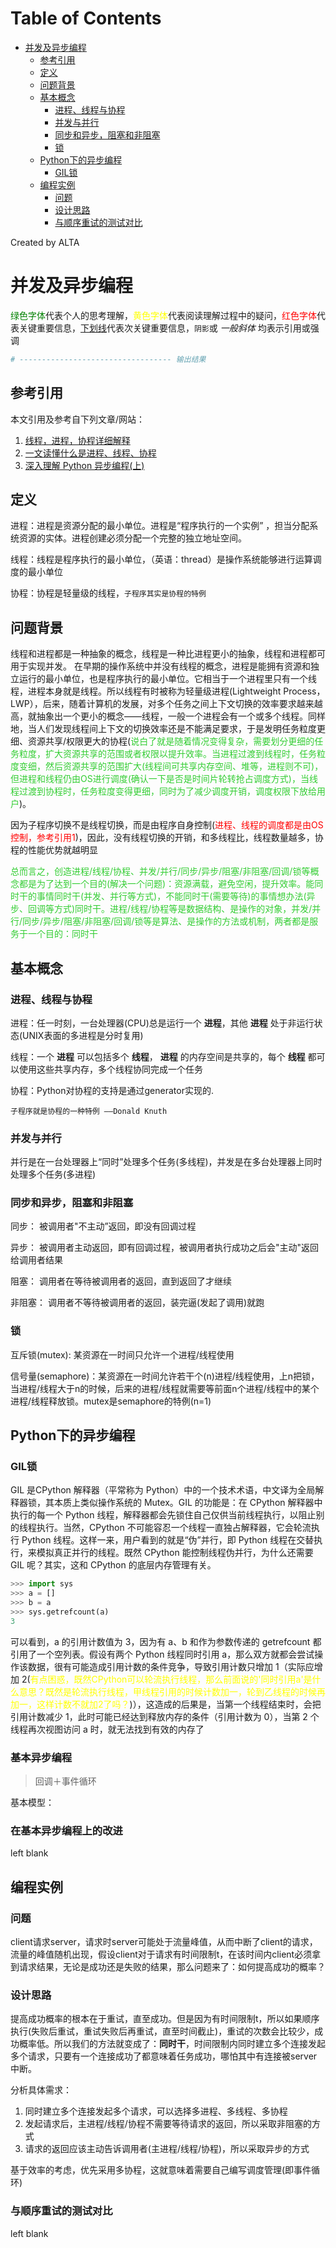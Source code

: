 
Table of Contents
=================

   * [并发及异步编程](#并发及异步编程)
      * [参考引用](#参考引用)
      * [定义](#定义)
      * [问题背景](#问题背景)
      * [基本概念](#基本概念)
         * [进程、线程与协程](#进程线程与协程)
         * [并发与并行](#并发与并行)
         * [同步和异步，阻塞和非阻塞](#同步和异步阻塞和非阻塞)
         * [锁](#锁)
      * [Python下的异步编程](#python下的异步编程)
         * [GIL锁](#gil锁)
      * [编程实例](#编程实例)
         * [问题](#问题)
         * [设计思路](#设计思路)
         * [与顺序重试的测试对比](#与顺序重试的测试对比)

Created by ALTA
# 并发及异步编程  
<font color=#008000>绿色字体</font>代表个人的思考理解，<font color=Yellow>黄色字体</font>代表阅读理解过程中的疑问，<font color=Red>红色字体</font>代表关键重要信息，<u>下划线</u>代表次关键重要信息，`阴影`或 *一般斜体* 均表示引用或强调 

```python
# ---------------------------------- 输出结果
```

 ## 参考引用  

本文引用及参考自下列文章/网站：  

1. [线程，进程，协程详细解释](<https://blog.csdn.net/WJWFighting/article/details/82589177>)  
2. [一文读懂什么是进程、线程、协程](https://www.cnblogs.com/Survivalist/p/11527949.html)  
3. [深入理解 Python 异步编程(上)](<https://www.jianshu.com/p/794c7887b0cb>)

## 定义  

进程：进程是资源分配的最小单位。进程是“程序执行的一个实例” ，担当分配系统资源的实体。进程创建必须分配一个完整的独立地址空间。  

线程：线程是程序执行的最小单位，（英语：thread）是操作系统能够进行运算调度的最小单位  

协程：协程是轻量级的线程，`子程序其实是协程的特例`

## 问题背景  

线程和进程都是一种抽象的概念，线程是一种比进程更小的抽象，线程和进程都可用于实现并发。 在早期的操作系统中并没有线程的概念，进程是能拥有资源和独立运行的最小单位，也是程序执行的最小单位。它相当于一个进程里只有一个线程，进程本身就是线程。所以线程有时被称为轻量级进程(Lightweight Process，LWP），后来，随着计算机的发展，对多个任务之间上下文切换的效率要求越来越高，就抽象出一个更小的概念——线程，一般一个进程会有一个或多个线程。同样地，当人们发现线程间上下文的切换效率还是不能满足要求，于是发明任务粒度更细、资源共享/权限更大的协程(<font color=limegreen>说白了就是随着情况变得复杂，需要划分更细的任务粒度，扩大资源共享的范围或者权限以提升效率。当进程过渡到线程时，任务粒度变细，然后资源共享的范围扩大(线程间可共享内存空间、堆等，进程则不可)，但进程和线程仍由OS进行调度(确认一下是否是时间片轮转抢占调度方式)，当线程过渡到协程时，任务粒度变得更细，同时为了减少调度开销，调度权限下放给用户</font>)。

因为子程序切换不是线程切换，而是由程序自身控制(<font color=red>进程、线程的调度都是由OS控制，参考引用1</font>)，因此，没有线程切换的开销，和多线程比，线程数量越多，协程的性能优势就越明显  

<font color=limegreen>总而言之，创造进程/线程/协程、并发/并行/同步/异步/阻塞/非阻塞/回调/锁等概念都是为了达到一个目的(解决一个问题)：资源满载，避免空闲，提升效率。能同时干的事情同时干(并发、并行等方式)，不能同时干(需要等待)的事情想办法(异步、回调等方式)同时干。进程/线程/协程等是数据结构、是操作的对象，并发/并行/同步/异步/阻塞/非阻塞/回调/锁等是算法、是操作的方法或机制，两者都是服务于一个目的：同时干</font>  

## 基本概念  

### 进程、线程与协程  

进程：任一时刻，一台处理器(CPU)总是运行一个 **进程**，其他 **进程** 处于非运行状态(UNIX表面的多进程是分时复用)

线程：一个 **进程** 可以包括多个 **线程**，  **进程** 的内存空间是共享的，每个 **线程** 都可以使用这些共享内存，多个线程协同完成一个任务

协程：Python对协程的支持是通过generator实现的.

`子程序就是协程的一种特例 ——Donald Knuth`

### 并发与并行  

并行是在一台处理器上“同时”处理多个任务(多线程)，并发是在多台处理器上同时处理多个任务(多进程)  

### 同步和异步，阻塞和非阻塞  

同步： 被调用者"不主动”返回，即没有回调过程

异步： 被调用者主动返回，即有回调过程，被调用者执行成功之后会"主动"返回给调用者结果

阻塞： 调用者在等待被调用者的返回，直到返回了才继续

非阻塞： 调用者不等待被调用者的返回，装完逼(发起了调用)就跑  

### 锁  

互斥锁(mutex): 某资源在一时间只允许一个进程/线程使用  

信号量(semaphore)：某资源在一时间允许若干个(n)进程/线程使用，上n把锁，当进程/线程大于n的时候，后来的进程/线程就需要等前面n个进程/线程中的某个进程/线程释放锁。mutex是semaphore的特例(n=1)  

## Python下的异步编程  

### GIL锁  

GIL 是CPython 解释器（平常称为 Python）中的一个技术术语，中文译为全局解释器锁，其本质上类似操作系统的 Mutex。GIL 的功能是：在 CPython 解释器中执行的每一个 Python 线程，解释器都会先锁住自己仅供当前线程执行，以阻止别的线程执行。当然，CPython 不可能容忍一个线程一直独占解释器，它会轮流执行 Python 线程。这样一来，用户看到的就是“伪”并行，即 Python 线程在交替执行，来模拟真正并行的线程。既然 CPython 能控制线程伪并行，为什么还需要 GIL 呢？其实，这和 CPython 的底层内存管理有关。

```python
>>> import sys
>>> a = []
>>> b = a
>>> sys.getrefcount(a)
3
```

可以看到，a 的引用计数值为 3，因为有 a、b 和作为参数传递的 getrefcount 都引用了一个空列表。假设有两个 Python 线程同时引用 a，那么双方就都会尝试操作该数据，很有可能造成引用计数的条件竞争，导致引用计数只增加 1（实际应增加 2(<font color=Yellow>有点困惑，既然CPython可以轮流执行线程，那么前面说的'同时引用a'是什么意思？既然是轮流执行线程，甲线程引用的时候计数加一，轮到乙线程的时候再加一，这样计数不就加2了吗？</font>)），这造成的后果是，当第一个线程结束时，会把引用计数减少 1，此时可能已经达到释放内存的条件（引用计数为 0），当第 2 个线程再次视图访问 a 时，就无法找到有效的内存了  

### 基本异步编程  

> 回调＋事件循环  

基本模型：

### 在基本异步编程上的改进  

left blank  



## 编程实例  

### 问题  

client请求server，请求时server可能处于流量峰值，从而中断了client的请求，流量的峰值随机出现，假设client对于请求有时间限制t，在该时间内client必须拿到请求结果，无论是成功还是失败的结果，那么问题来了：如何提高成功的概率？  

### 设计思路  

提高成功概率的根本在于重试，直至成功。但是因为有时间限制t，所以如果顺序执行(失败后重试，重试失败后再重试，直至时间截止)，重试的次数会比较少，成功概率低。所以我们的方法就变成了：**同时干**，时间限制内同时建立多个连接发起多个请求，只要有一个连接成功了都意味着任务成功，哪怕其中有连接被server中断。  

分析具体需求：

1. 同时建立多个连接发起多个请求，可以选择多进程、多线程、多协程  
2. 发起请求后，主进程/线程/协程不需要等待请求的返回，所以采取非阻塞的方式  
3. 请求的返回应该主动告诉调用者(主进程/线程/协程)，所以采取异步的方式  

基于效率的考虑，优先采用多协程，这就意味着需要自己编写调度管理(即事件循环)

### 与顺序重试的测试对比  

left blank  



